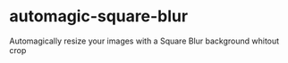 # automagic-square-blur
Automagically resize your images with a Square Blur background whitout crop
